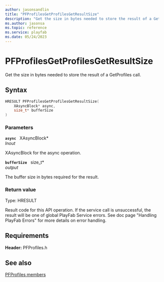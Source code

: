 ```yaml
---
author: jasonsandlin
title: "PFProfilesGetProfilesGetResultSize"
description: "Get the size in bytes needed to store the result of a GetProfiles call."
ms.author: jasonsa
ms.topic: reference
ms.service: playfab
ms.date: 05/24/2023
---
```


# PFProfilesGetProfilesGetResultSize  

Get the size in bytes needed to store the result of a GetProfiles call.  

## Syntax  
  
```cpp
HRESULT PFProfilesGetProfilesGetResultSize(  
    XAsyncBlock* async,  
    size_t* bufferSize  
)  
```  
  
### Parameters  
  
**`async`** &nbsp; XAsyncBlock*  
*_Inout_*  
  
XAsyncBlock for the async operation.  
  
**`bufferSize`** &nbsp; size_t*  
*output*  
  
The buffer size in bytes required for the result.  
  
  
### Return value
Type: HRESULT
  
Result code for this API operation. If the service call is unsuccessful, the result will be one of global PlayFab Service errors. See doc page "Handling PlayFab Errors" for more details on error handling.
  
  
## Requirements  
  
**Header:** PFProfiles.h
  
## See also  
[PFProfiles members](../pfprofiles_members.md)  

  
  
